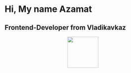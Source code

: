 <html lang="en">
<head>
    <meta charset="UTF-8">
    <meta name="viewport" content="width=device-width, initial-scale=1.0">
    <h1>Hi, My name Azamat</h1>
    <link rel="stylesheet" href="styles.css">
</head>
<body>

<div class="header">
    <h2>Frontend-Developer from Vladikavkaz</h2>
</div>

<div id="header" align="center">
  <img src="https://media.giphy.com/media/M9gbBd9nbDrOTu1Mqx/giphy.gif" width="100"/>
</div>

</body>
</html>
